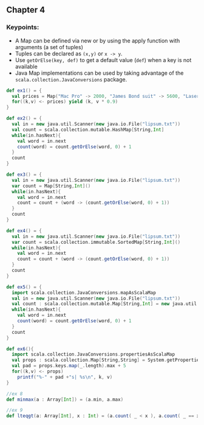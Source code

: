## Chapter 4
### Keypoints:
  * A Map can be defined via new or by using the apply function with arguments (a set of tuples)
  * Tuples can be declared as `(x,y)` or `x -> y`.
  * Use `getOrElse(key, def)` to get a default value (`def`) when a key is not available
  * Java Map implementations can be used by taking advantage of the `scala.collection.JavaConversions` package.

```scala
def ex1() = {
  val prices = Map("Mac Pro" -> 2000, "James Bond suit" -> 5600, "Laser shooting shark" -> 5900)
  for((k,v) <- prices) yield (k, v * 0.9)
}
```
```scala
def ex2() = {
  val in = new java.util.Scanner(new java.io.File("lipsum.txt"))
  val count = scala.collection.mutable.HashMap[String,Int]
  while(in.hasNext){
    val word = in.next
    count(word) = count.getOrElse(word, 0) + 1
  }
  count
}
```
```scala
def ex3() = {
  val in = new java.util.Scanner(new java.io.File("lipsum.txt"))
  var count = Map[String,Int]()
  while(in.hasNext){
    val word = in.next
    count = count + (word -> (count.getOrElse(word, 0) + 1))
  }
  count
}
```
```scala
def ex4() = {
  val in = new java.util.Scanner(new java.io.File("lipsum.txt"))
  var count = scala.collection.immutable.SortedMap[String,Int]()
  while(in.hasNext){
    val word = in.next
    count = count + (word -> (count.getOrElse(word, 0) + 1))
  }
  count
}
```
```scala
def ex5() = {
  import scala.collection.JavaConversions.mapAsScalaMap
  val in = new java.util.Scanner(new java.io.File("lipsum.txt"))
  val count : scala.collection.mutable.Map[String,Int] = new java.util.TreeMap[String, Int]
  while(in.hasNext){
    val word = in.next
    count(word) = count.getOrElse(word, 0) + 1
  }
  count
}
```
```scala
def ex6(){
  import scala.collection.JavaConversions.propertiesAsScalaMap
  val props : scala.collection.Map[String,String] = System.getProperties
  val pad = props.keys.map(_.length).max + 5
  for((k,v) <- props)
    printf("%-" + pad +"s| %s\n", k, v)
}
```
```scala
//ex 8
def minmax(a : Array[Int]) = (a.min, a.max)
```
```scala
//ex 9
def lteqgt(a: Array[Int], x : Int) = (a.count( _ < x ), a.count( _ == x ), a.count( _ > x ))
```
